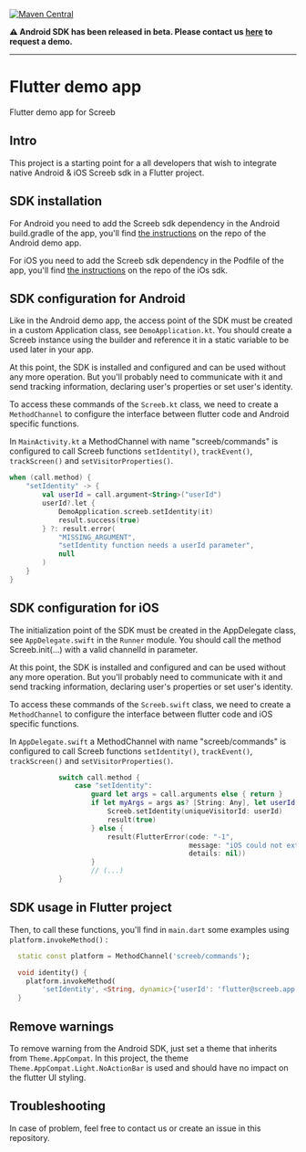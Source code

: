 [![Maven Central](https://img.shields.io/maven-central/v/app.screeb.sdk/android-sdk.svg?label=Maven%20Central)](https://search.maven.org/search?q=g:%22app.screeb.sdk%22%20AND%20a:%22android-sdk%22)

__:warning:  Android SDK has been released in beta. Please contact us [here](https://screeb.app/get-a-demo-of-screeb/) to request a demo.__

___

# Flutter demo app

Flutter demo app for Screeb

## Intro

This project is a starting point for a all developers that wish to integrate native Android & iOS
Screeb sdk in a Flutter project.

## SDK installation

For Android you need to add the Screeb sdk dependency in the Android build.gradle of the app, you'll find 
[the instructions](https://github.com/ScreebApp/DemoAppAndroid) on the repo of the Android demo app. 

For iOS you need to add the Screeb sdk dependency in the Podfile of the app, you'll find
[the instructions](https://github.com/ScreebApp/sdk-ios-public) on the repo of the iOs sdk.

## SDK configuration for Android

Like in the Android demo app, the access point of the SDK must be created in a custom Application class,
see `DemoApplication.kt`. You should create a Screeb instance using the builder and reference it in a
static variable to be used later in your app.

At this point, the SDK is installed and configured and can be used without any more operation.
But you'll probably need to communicate with it and send tracking information, declaring user's properties
or set user's identity.

To access these commands of the `Screeb.kt` class, we need to create a `MethodChannel` to configure 
the interface between flutter code and Android specific functions.

In `MainActivity.kt` a MethodChannel with name "screeb/commands" is configured to call Screeb functions
`setIdentity()`, `trackEvent()`, `trackScreen()` and `setVisitorProperties()`.

```kotlin
when (call.method) {
    "setIdentity" -> {
        val userId = call.argument<String>("userId")
        userId?.let {
            DemoApplication.screeb.setIdentity(it)
            result.success(true)
        } ?: result.error(
            "MISSING_ARGUMENT",
            "setIdentity function needs a userId parameter",
            null
        )
    }
}
```

## SDK configuration for iOS

The initialization point of the SDK must be created in the AppDelegate class,
see `AppDelegate.swift` in the `Runner` module. You should call the method Screeb.init(...) with a valid channelId
in parameter.

At this point, the SDK is installed and configured and can be used without any more operation.
But you'll probably need to communicate with it and send tracking information, declaring user's properties
or set user's identity.

To access these commands of the `Screeb.swift` class, we need to create a `MethodChannel` to configure
the interface between flutter code and iOS specific functions.

In `AppDelegate.swift` a MethodChannel with name "screeb/commands" is configured to call Screeb functions
`setIdentity()`, `trackEvent()`, `trackScreen()` and `setVisitorProperties()`.

```swift
            switch call.method {
                case "setIdentity":
                    guard let args = call.arguments else { return }
                    if let myArgs = args as? [String: Any], let userId = myArgs["userId"] as? String {
                        Screeb.setIdentity(uniqueVisitorId: userId)
                        result(true)
                    } else {
                        result(FlutterError(code: "-1",
                                            message: "iOS could not extract flutter arguments in method: \(call.method)",
                                            details: nil))
                    }
                    // (...) 
            }
```

## SDK usage in Flutter project

Then, to call these functions, you'll find in `main.dart` some examples using `platform.invokeMethod()` :

```dart
  static const platform = MethodChannel('screeb/commands');

  void identity() {
    platform.invokeMethod(
        'setIdentity', <String, dynamic>{'userId': 'flutter@screeb.app'});
  }
```

## Remove warnings

To remove warning from the Android SDK, just set a theme that inherits from `Theme.AppCompat`. In this project,
the theme `Theme.AppCompat.Light.NoActionBar` is used and should have no impact on the flutter UI styling.

## Troubleshooting

In case of problem, feel free to contact us or create an issue in this repository.
